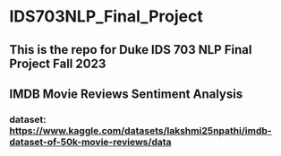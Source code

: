 # IDS703NLP_Final_Project

## This is the repo for Duke IDS 703 NLP Final Project Fall 2023
## IMDB Movie Reviews Sentiment Analysis

### dataset: https://www.kaggle.com/datasets/lakshmi25npathi/imdb-dataset-of-50k-movie-reviews/data 

